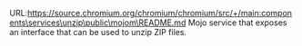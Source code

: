 URL:https://source.chromium.org/chromium/chromium/src/+/main:components\services\unzip\public\mojom\README.md
Mojo service that exposes an interface that can be used to unzip ZIP files.
